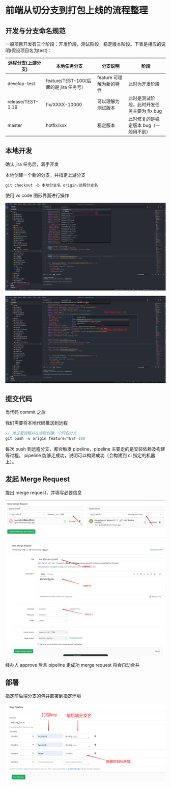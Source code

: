 # 前端从切分支到打包上线的流程整理

## 开发与分支命名规范

一般项目开发有三个阶段：开发阶段，测试阶段，稳定版本阶段。下表是相应的说明(假设项目名为test)：

| 远程分支(上游分支) | 本地任务分支                            | 分支说明                 | 阶段                                       |
| ------------------ | --------------------------------------- | ------------------------ | ------------------------------------------ |
| develop-test    | feature/TEST-100(后面的是 jira 任务号) | feature 可理解为新的特性 | 此时为开发阶段                             |
| release/TEST-1.19   | fix/XXXX-10000                          | 可以理解为测试版本       | 此时是测试阶段，此时开发任务主要为 fix bug |
| master             | hotfix/xxx                              | 稳定版本                 | 此时修复的是稳定版本 bug（一般用不到）     |

## 本地开发

确认 jira 任务后，着手开发

本地创建一个新的分支，并指定上游分支

```js
git checkout -b 本地分支名 origin/远程分支名
```

使用 vs code 图形界面进行操作

![vscode切分支1](./images/workflow/Snipaste_2020-09-27_14-23-22.png)

![vscode切分支2](./images/workflow/Snipaste_2020-09-27_14-22-57.png)

## 提交代码

当代码 commit 之后

我们需要将本地代码推送到远程

```js
// 推送至远程并在远程创建一个同名分支
git push -u origin feature/TEST-100
```

每次 push 到远程分支，都会触发 pipeline，pipeline 主要走的是安装依赖及构建等过程。 pipeline 能够走成功，说明可以构建成功（会构建到 ci 指定的机器上）。

## 发起 Merge Request

提出 merge request，并填写必要信息

![merge request1](./images/workflow/Snipaste_2020-09-27_13-59-23.png)

![merge request2](./images/workflow/Snipaste_2020-09-27_14-02-32.png)

经办人 approve 后且 pipeline 走成功 merge request 将会自动合并

## 部署

指定前后端分支的包并部署到指定环境

![部署](./images/workflow/Snipaste_2020-09-27_15-09-16.png)
